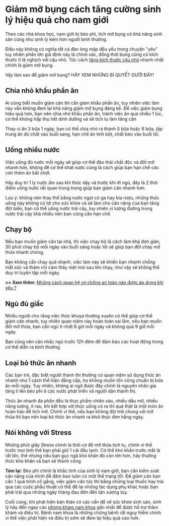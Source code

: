 <h1>Giảm mỡ bụng cách tăng cường sinh lý hiệu quả cho nam giới</h1>
<p>Theo các nhà khoa học, nam giới bị béo phì, tích mỡ bụng có khả năng sinh sản cũng như sinh lý kém hơn người bình thường.</p>
<p>Điều này không có nghĩa tất cả đàn ông mập đều yếu trong chuyện "yêu" tuy nhiên phần lớn giả định này là chính xác, đồng thời bụng cũng có kích thước tỉ lệ nghịch với cậu nhỏ. Tức cách <a href="http://dakhoatrungtruc.vn/6-meo-don-gian-giup-duong-vat-tang-kich-thuoc-dang-ke.html">tăng kích thước cậu nhỏ</a> nhanh nhất chính là giảm mỡ bụng.</p>
<p>Vậy làm sao để giảm mỡ bụng? HÃY XEM NHỮNG BÍ QUYẾT DƯỚI ĐÂY!</p>
<h2>Chia nhỏ khẩu phần ăn</h2>
<p>Ai cũng biết muốn giảm cân thì cần giảm khẩu phần ăn, tuy nhiên việc làm này vẫn không đem lại khả năng giảm mỡ bụng đáng kể. Để việc giảm bụng hiệu quả hơn, bạn nên chia nhỏ khẩu phần ăn, tránh việc ăn quá nhiều 1 lúc, cơ thể không hấp thụ hết dinh dưỡng và sẽ tích tụ làm tăng cân</p>
<p>Thay vì ăn 3 bữa 1 ngày, bạn có thể chia nhỏ ra thành 5 bữa hoặc 6 bữa, tập trung ăn đủ chất vào buổi sang, hạn chế ăn tinh bột, chất béo vào buổi tối.</p>
<h2>Uống nhiều nước</h2>
<p>Việc uống đủ nước mỗi ngày sẽ giúp cơ thể đào thải chất độc và đốt mỡ nhanh hơn, không để cơ thể khát nước cũng là cách giúp bạn hạn chế các cơn thèm ăn bất chợt.</p>
<p>Hãy duy trì 1 ly nước ấm sau khi thức dậy và trước khi đi ngủ, đây là 2 thời điểm uống nước rất quan trong trọng giúp bạn giảm cân nhanh hơn.</p>
<p>Lưu ý: không nên thay thế bằng nước ngọt có ga hay bia rượu, những thức uống này không có lợi cho sức khỏe và sẽ làm cho cân nặng của bạn tăng đột biến, bạn có thể uống nước trái cây, tuy nhiên vì lượng đường trong nước trái cây khá nhiều nên bạn cũng cần hạn chế.</p>
<h2>Chạy bộ</h2>
<p>Nếu bạn muốn giảm cân tại nhà, thì việc chạy bộ là cách làm khá đơn giản, 30 phút chạy bộ mỗi ngày vào buổi sáng hoặc tối sẽ giúp bạn đốt cháy mỡ thừa nhanh chóng.</p>
<p>Bạn không cần chạy quá nhanh, việc làm này sẽ khiến bạn nhanh chống mất sức và thậm chí cảm thấy mệt mỏi sau khi chạy, như vậy sẽ không thể duy trì luyện tập mỗi ngày.</p>
<p><b> >> Xem thêm</b>: <a href="http://dakhoatrungtruc.vn/cach-quan-he-vo-chong-an-toan.html">Những cách quan hệ vợ chồng an toàn nào được áp dụng khi yêu ?</a></p>
<h2>Ngủ đủ giấc</h2>
<p>Nhiều người cho rằng việc thức khuya thường xuyên có thể giúp cơ thể giảm cân nhanh, tuy nhiên quan niệm này hoàn toàn sai lầm, nếu bạn muốn đốt mỡ thừa, bạn cần ngủ ít nhất 6 giờ mỗi ngày và không quá 9 giờ mỗi ngày.</p>
<p>Bạn cũng nên cân nhắc ngủ trước 12h đêm để đảm bảo các hoạt động trong cơ thể diễn ra bình thường.</p>
<h2>Loại bỏ thức ăn nhanh</h2>
<p>Các bạn trẻ, đặc biệt người thành thị thường có quan niệm sử dụng thức ăn nhanh như 1 cách thể hiện đẳng cấp, họ không muốn tốn công chuẩn bị bữa ăn mỗi ngày. Tuy nhiên, không ai ngờ được đây chính là nguyên nhân gia tăng tỉ lên béo phì ở các nước phát triển và người dân thành thị.</p>
<p>Thức ăn nhanh đa phần đều là thực phẩm chiên xào, nhiều dầu mỡ, nhiều năng lượng, ít rau, khi kết hợp với thức uống có ra thì quả thật là một món ăn hoàn hảo để tích mỡ. Chính vì thế, nếu bạn không đội trời chung với mỡ thừa thì bạn nên loại bỏ thức ăn nhanh ra khỏi thực đơn hằng ngày.</p>
<h2>Nói không với Stress</h2>
<p>Những phút giây Stress chính là thời cơ để mỡ thừa tích tụ, chính vì thế trước mọi tình thế bạn phải giữ 1 cái đầu lạnh. Có thể khó khắn trước mắt là rất lớn, thế nhưng nếu bạn gục ngã khó khăn đó còn lớn hơn, hãy thưởng thức khó khăn và bạn sẽ thành công.</p>
<p><b>Tóm lại</b>: Béo phì chính là khắc tinh của sinh lý nam giới, bạn cần kiểm soát cân nặng của mình để đảm bao luôn có một thể trạng tốt. Để giảm cân bạn cần 1 quá trình cố gắng, việc giảm cân tức thì bằng những loại thuốc hay trải qua các cuộc phẫu thuật có thể để lại những tác dụng phụ khác hoặc bạn phải trải qua những ngày tháng đau đớn đến tận xương tủy.</p> 
<p>Cuối cùng, khi phát hiện bản thân có các vấn đề về sức khỏe sinh sản, sinh lý hãy đến ngay các <a href="http://dakhoatrungtruc.vn/phong-kham-nam-khoa-kien-giang.html">phòng khám nam khoa</a> gần nhất để được hỗ trợ thăm khám và điều trị. Bệnh nam khoa là những chứng bệnh rất nguy hiểm chính vì thế việc phát hiện và điều trị sớm sẽ đem lại hiệu quả cao hơn.</p>

